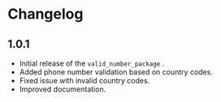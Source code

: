 # Changelog

## 1.0.1
- Initial release of the `valid_number_package` .
- Added phone number validation based on country codes.
- Fixed issue with invalid country codes.
- Improved documentation.